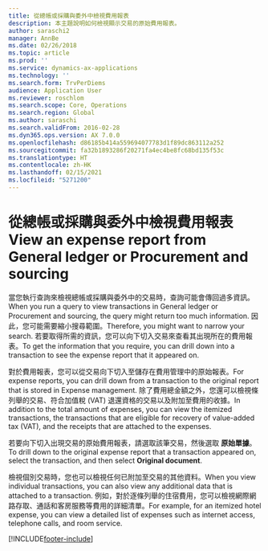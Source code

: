 ```yaml
---
title: 從總帳或採購與委外中檢視費用報表
description: 本主題說明如何檢視顯示交易的原始費用報表。
author: saraschi2
manager: AnnBe
ms.date: 02/26/2018
ms.topic: article
ms.prod: ''
ms.service: dynamics-ax-applications
ms.technology: ''
ms.search.form: TrvPerDiems
audience: Application User
ms.reviewer: roschlom
ms.search.scope: Core, Operations
ms.search.region: Global
ms.author: saraschi
ms.search.validFrom: 2016-02-28
ms.dyn365.ops.version: AX 7.0.0
ms.openlocfilehash: d86185b414a559694077783d1f89dc863112a252
ms.sourcegitcommit: fa32b1893286f20271fa4ec4be8fc68bd135f53c
ms.translationtype: HT
ms.contentlocale: zh-HK
ms.lasthandoff: 02/15/2021
ms.locfileid: "5271200"
---
```

# <a name="view-an-expense-report-from-general-ledger-or-procurement-and-sourcing"></a><span data-ttu-id="a0c84-103">從總帳或採購與委外中檢視費用報表</span><span class="sxs-lookup"><span data-stu-id="a0c84-103">View an expense report from General ledger or Procurement and sourcing</span></span>

<span data-ttu-id="a0c84-104">當您執行查詢來檢視總帳或採購與委外中的交易時，查詢可能會傳回過多資訊。</span><span class="sxs-lookup"><span data-stu-id="a0c84-104">When you run a query to view transactions in General ledger or Procurement and sourcing, the query might return too much information.</span></span> <span data-ttu-id="a0c84-105">因此，您可能需要縮小搜尋範圍。</span><span class="sxs-lookup"><span data-stu-id="a0c84-105">Therefore, you might want to narrow your search.</span></span> <span data-ttu-id="a0c84-106">若要取得所需的資訊，您可以向下切入交易來查看其出現所在的費用報表。</span><span class="sxs-lookup"><span data-stu-id="a0c84-106">To get the information that you require, you can drill down into a transaction to see the expense report that it appeared on.</span></span>

<span data-ttu-id="a0c84-107">對於費用報表，您可以從交易向下切入至儲存在費用管理中的原始報表。</span><span class="sxs-lookup"><span data-stu-id="a0c84-107">For expense reports, you can drill down from a transaction to the original report that is stored in Expense management.</span></span> <span data-ttu-id="a0c84-108">除了費用總金額之外，您還可以檢視條列舉的交易、符合加值稅 (VAT) 退還資格的交易以及附加至費用的收據。</span><span class="sxs-lookup"><span data-stu-id="a0c84-108">In addition to the total amount of expenses, you can view the itemized transactions, the transactions that are eligible for recovery of value-added tax (VAT), and the receipts that are attached to the expenses.</span></span>

<span data-ttu-id="a0c84-109">若要向下切入出現交易的原始費用報表，請選取該筆交易，然後選取 **原始單據**。</span><span class="sxs-lookup"><span data-stu-id="a0c84-109">To drill down to the original expense report that a transaction appeared on, select the transaction, and then select **Original document**.</span></span>

<span data-ttu-id="a0c84-110">檢視個別交易時，您也可以檢視任何已附加至交易的其他資料。</span><span class="sxs-lookup"><span data-stu-id="a0c84-110">When you view individual transactions, you can also view any additional data that is attached to a transaction.</span></span> <span data-ttu-id="a0c84-111">例如，對於逐條列舉的住宿費用，您可以檢視網際網路存取、通話和客房服務等費用的詳細清單。</span><span class="sxs-lookup"><span data-stu-id="a0c84-111">For example, for an itemized hotel expense, you can view a detailed list of expenses such as internet access, telephone calls, and room service.</span></span>


[!INCLUDE[footer-include](../includes/footer-banner.md)]